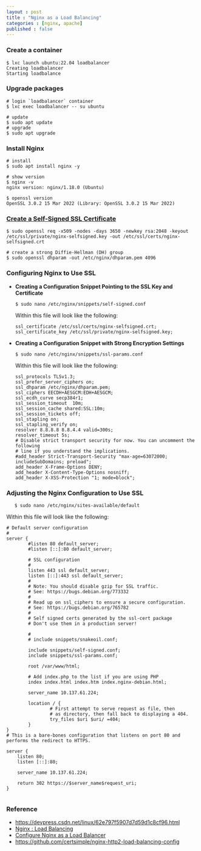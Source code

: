 ```yaml
---
layout : post
title : "Nginx as a Load Balancing"
categories : [nginx, apache]
published : false
---
```


### Create a container

```shell
$ lxc launch ubuntu:22.04 loadbalancer
Creating loadbalancer
Starting loadbalance
```

### Upgrade packages

```shell
# login `loadbalancer` container
$ lxc exec loadbalancer -- su ubuntu

# update
$ sudo apt update 
# upgrade
$ sudo apt upgrade
```
### Install Nginx

```shell
# install
$ sudo apt install nginx -y

# show version
$ nginx -v
nginx version: nginx/1.18.0 (Ubuntu)

$ openssl version
OpenSSL 3.0.2 15 Mar 2022 (Library: OpenSSL 3.0.2 15 Mar 2022)

```

###  [Create a Self-Signed SSL Certificate](https://www.digitalocean.com/community/tutorials/how-to-create-a-self-signed-ssl-certificate-for-nginx-in-ubuntu-22-04)
```shell
$ sudo openssl req -x509 -nodes -days 3650 -newkey rsa:2048 -keyout /etc/ssl/private/nginx-selfsigned.key -out /etc/ssl/certs/nginx-selfsigned.crt

# create a strong Diffie-Hellman (DH) group
$ sudo openssl dhparam -out /etc/nginx/dhparam.pem 4096
```

### Configuring Nginx to Use SSL
* **Creating a Configuration Snippet Pointing to the SSL Key and Certificate**
   ```shell
   $ sudo nano /etc/nginx/snippets/self-signed.conf
   ```
   Within this file will look like the following:
   ```
   ssl_certificate /etc/ssl/certs/nginx-selfsigned.crt;
   ssl_certificate_key /etc/ssl/private/nginx-selfsigned.key;
   ```

* **Creating a Configuration Snippet with Strong Encryption Settings**

   ```shell
   $ sudo nano /etc/nginx/snippets/ssl-params.conf
   ```
   Within this file will look like the following:

   ```
   ssl_protocols TLSv1.3;
   ssl_prefer_server_ciphers on;
   ssl_dhparam /etc/nginx/dhparam.pem; 
   ssl_ciphers EECDH+AESGCM:EDH+AESGCM;
   ssl_ecdh_curve secp384r1;
   ssl_session_timeout  10m;
   ssl_session_cache shared:SSL:10m;
   ssl_session_tickets off;
   ssl_stapling on;
   ssl_stapling_verify on;
   resolver 8.8.8.8 8.8.4.4 valid=300s;
   resolver_timeout 5s;
   # Disable strict transport security for now. You can uncomment the following
   # line if you understand the implications.
   #add_header Strict-Transport-Security "max-age=63072000; includeSubDomains; preload";
   add_header X-Frame-Options DENY;
   add_header X-Content-Type-Options nosniff;
   add_header X-XSS-Protection "1; mode=block";
   ```

### Adjusting the Nginx Configuration to Use SSL
```shell
   $ sudo nano /etc/nginx/sites-available/default
```

Within this file will look like the following:
```
# Default server configuration
#
server {
        #listen 80 default_server;
        #listen [::]:80 default_server;

        # SSL configuration
        #
        listen 443 ssl default_server;
        listen [::]:443 ssl default_server;
        #
        # Note: You should disable gzip for SSL traffic.
        # See: https://bugs.debian.org/773332
        #
        # Read up on ssl_ciphers to ensure a secure configuration.
        # See: https://bugs.debian.org/765782
        #
        # Self signed certs generated by the ssl-cert package
        # Don't use them in a production server!

        #
        # include snippets/snakeoil.conf;

        include snippets/self-signed.conf;
        include snippets/ssl-params.conf;

        root /var/www/html;

        # Add index.php to the list if you are using PHP
        index index.html index.htm index.nginx-debian.html;

        server_name 10.137.61.224;

        location / {
                # First attempt to serve request as file, then
                # as directory, then fall back to displaying a 404.
                try_files $uri $uri/ =404;
        }
}
# This is a bare-bones configuration that listens on port 80 and performs the redirect to HTTPS.

server {
    listen 80;
    listen [::]:80;

    server_name 10.137.61.224;

    return 302 https://$server_name$request_uri;
}


```

### Reference
* https://devpress.csdn.net/linux/62e797f5907d7d59d1c8cf96.html
* [Nginx : Load Balancing](https://www.server-world.info/en/note?os=Ubuntu_22.04&p=nginx&f=11)
* [Configure Nginx as a Load Balancer](https://cloudinfrastructureservices.co.uk/nginx-load-balancing/)
* https://github.com/certsimple/nginx-http2-load-balancing-config